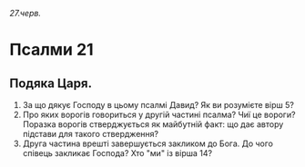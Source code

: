 
_27.черв._

# Псалми 21

## Подяка Царя.
1. За що дякує Господу в цьому псалмі Давид? Як ви розумієте вірш 5?
2. Про яких ворогів говориться у другій частині псалма? Чиї це вороги? Поразка ворогів стверджується як майбутній факт: що дає автору підстави для такого ствердження?
3. Друга частина врешті завершується закликом до Бога. До чого співець закликає Господа? Хто "ми" із вірша 14?
